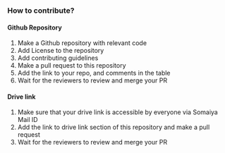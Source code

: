 ### How to contribute?

#### Github Repository
1) Make a Github repository with relevant code
2) Add License to the repository
3) Add contributing guidelines
4) Make a pull request to this repository
5) Add the link to your repo, and comments in the table
6) Wait for the reviewers to review and merge your PR

#### Drive link
1) Make sure that your drive link is accessible by everyone via Somaiya Mail ID
2) Add the link to drive link section of this repository and make a pull request
3) Wait for the reviewers to review and merge your PR